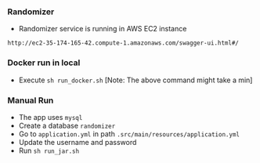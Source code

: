 ### Randomizer

* Randomizer service is running in AWS EC2 instance

```
http://ec2-35-174-165-42.compute-1.amazonaws.com/swagger-ui.html#/
```

### Docker run in local
* Execute `sh run_docker.sh`
[Note:  The above command might take a min]


### Manual Run
* The app uses `mysql`
* Create a database `randomizer`
* Go to `application.yml` in path `.src/main/resources/application.yml`
* Update the username and password
* Run `sh run_jar.sh` 
